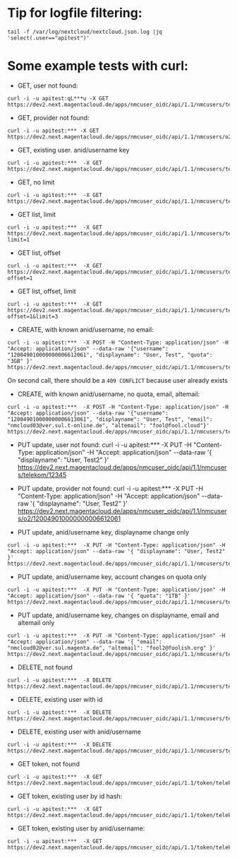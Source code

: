 # Tip for logfile filtering:
```
tail -f /var/log/nextcloud/nextcloud.json.log |jq 'select(.user=="apitest")'
```

# Some example tests with curl:
- GET, user not found:
```
curl -i -u apitest:qL***u -X GET https://dev2.next.magentacloud.de/apps/nmcuser_oidc/api/1.1/nmcusers/telekom/12345
```

- GET, provider not found:
```
curl -i -u apitest:*** -X GET https://dev2.next.magentacloud.de/apps/nmcuser_oidc/api/1.1/nmcusers/o2/2f9cee4eab29cd216733b3ddde2o2c693730131c9fb1b2f6c893e1ec9b8
```

- GET, existing user. anid/username key
```
curl -i -u apitest:***  -X GET https://dev2.next.magentacloud.de/apps/nmcuser_oidc/api/1.1/nmcusers/telekom/120049010000000006612061
```

- GET, no limit
```
curl -i -u apitest:***  -X GET https://dev2.next.magentacloud.de/apps/nmcuser_oidc/api/1.1/nmcusers/telekom
```

- GET list, limit
```
curl -i -u apitest:***  -X GET https://dev2.next.magentacloud.de/apps/nmcuser_oidc/api/1.1/nmcusers/telekom?limit=1
```

- GET list, offset
```
curl -i -u apitest:***  -X GET https://dev2.next.magentacloud.de/apps/nmcuser_oidc/api/1.1/nmcusers/telekom?offset=1
```

- GET list, offset, limit
```
curl -i -u apitest:***  -X GET https://dev2.next.magentacloud.de/apps/nmcuser_oidc/api/1.1/nmcusers/telekom?offset=1&limit=3
```


- CREATE, with known anid/username, no email:
```
curl -i -u apitest:***  -X POST -H "Content-Type: application/json" -H "Accept: application/json" --data-raw '{"username": "120049010000000006612061", "displayname": "User, Test", "quota": "3GB" }' https://dev2.next.magentacloud.de/apps/nmcuser_oidc/api/1.1/nmcusers/telekom 
```
On second call, there should be a `409 CONFLICT` because user already exists 

- CREATE, with known anid/username, no quota, email, altemail:
```
curl -i -u apitest:***  -X POST -H "Content-Type: application/json" -H "Accept: application/json" --data-raw '{"username": "120049010000000006613061", "displayname": "User, Test", "email": "nmcloud03@ver.sul.t-online.de", "altemail": "fool@fool.cloud"}' https://dev2.next.magentacloud.de/apps/nmcuser_oidc/api/1.1/nmcusers/telekom 
```


- PUT update, user not found:
curl -i -u apitest:***  -X PUT -H "Content-Type: application/json" -H "Accept: application/json" --data-raw '{ "displayname": "User, Test2" }' https://dev2.next.magentacloud.de/apps/nmcuser_oidc/api/1.1/nmcusers/telekom/12345

- PUT update, provider not found:
curl -i -u apitest:***  -X PUT -H "Content-Type: application/json" -H "Accept: application/json" --data-raw '{ "displayname": "User, Test2" }' https://dev2.next.magentacloud.de/apps/nmcuser_oidc/api/1.1/nmcusers/o2/120049010000000006612061

- PUT update, anid/username key, displayname change only
```
curl -i -u apitest:***  -X PUT -H "Content-Type: application/json" -H "Accept: application/json" --data-raw '{ "displayname": "User, Test2" }' https://dev2.next.magentacloud.de/apps/nmcuser_oidc/api/1.1/nmcusers/telekom/120049010000000006612061
```

- PUT update, anid/username key, account changes on quota only
```
curl -i -u apitest:***  -X PUT -H "Content-Type: application/json" -H "Accept: application/json" --data-raw '{ "quota": "1TB" }' https://dev2.next.magentacloud.de/apps/nmcuser_oidc/api/1.1/nmcusers/telekom/120049010000000006612061 
```

- PUT update, anid/username key, changes on displayname, email and altemail only
```
curl -i -u apitest:***  -X PUT -H "Content-Type: application/json" -H "Accept: application/json" --data-raw '{ "email": "nmcloud02@ver.sul.magenta.de", "altemail": "fool2@foolish.org" }' https://dev2.next.magentacloud.de/apps/nmcuser_oidc/api/1.1/nmcusers/telekom/120049010000000006612061 
```


- DELETE, not found
```
curl -i -u apitest:***  -X DELETE https://dev2.next.magentacloud.de/apps/nmcuser_oidc/api/1.1/nmcusers/telekom/12345
```

- DELETE, existing user with id
```
curl -i -u apitest:***  -X DELETE https://dev2.next.magentacloud.de/apps/nmcuser_oidc/api/1.1/nmcusers/telekom/2f9cee4eab29cd216733b3ddde29ab209ec693730131c9fb1b2f6c893e1ec9b8
```

- DELETE, existing user with anid/username
```
curl -i -u apitest:***  -X DELETE https://dev2.next.magentacloud.de/apps/nmcuser_oidc/api/1.1/nmcusers/telekom/120049010000000006612061
```

- GET token, not found
```
curl -i -u apitest:***  -X GET https://dev2.next.magentacloud.de/apps/nmcuser_oidc/api/1.1/token/telekom/12345
```

- GET token, existing user by id hash:
```
curl -i -u apitest:***  -X GET https://dev2.next.magentacloud.de/apps/nmcuser_oidc/api/1.1/token/telekom/2f9cee4eab29cd216733b3ddde29ab209ec693730131c9fb1b2f6c893e1ec9b8
```

- GET token, existing user by anid/username:
```
curl -i -u apitest:***  -X GET https://dev2.next.magentacloud.de/apps/nmcuser_oidc/api/1.1/token/telekom/120049010000000006612061
```